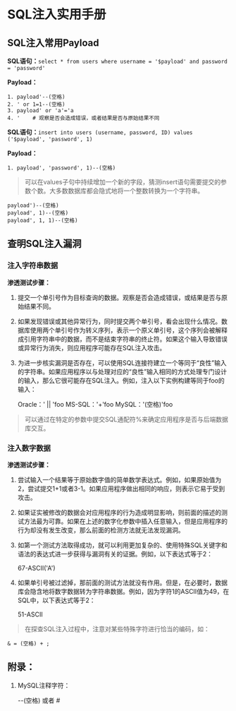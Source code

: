 # SQL注入实用手册

## SQL注入常用Payload

**SQL语句：**`select * from users where username = '$payload' and password = 'password'`

**Payload：**
    
    1. payload'--(空格) 
    2. ' or 1=1--(空格)
    3. payload' or 'a'='a
    4. '    # 观察是否会造成错误，或者结果是否与原始结果不同

**SQL语句：**`insert into users (username, password, ID) values ('$payload', 'password', 1)`

**Payload：**

    1. payload', 'password', 1)--(空格)

> 可以在values子句中持续增加一个新的字段，猜测insert语句需要提交的参数个数。大多数数据库都会隐式地将一个整数转换为一个字符串。

    payload')--(空格)
    payload', 1)--(空格)
    payload', 1, 1)--(空格)

## 查明SQL注入漏洞

### 注入字符串数据

**渗透测试步骤：**

1. 提交一个单引号作为目标查询的数据。观察是否会造成错误，或结果是否与原始结果不同。

2. 如果发现错误或其他异常行为，同时提交两个单引号，看会出现什么情况。数据库使用两个单引号作为转义序列，表示一个原义单引号，这个序列会被解释成引用字符串中的数据，而不是结束字符串的终止符。如果这个输入导致错误或异常行为消失，则应用程序可能存在SQL注入攻击。

3. 为进一步核实漏洞是否存在，可以使用SQL连接符建立一个等同于“良性”输入的字符串。如果应用程序以与处理对应的“良性”输入相同的方式处理专门设计的输入，那么它很可能存在SQL注入。例如，注入以下实例构建等同于foo的输入：

    Oracle：' || 'foo
    MS-SQL：'+'foo
    MySQL：'(空格)'foo

> 可以通过在特定的参数中提交SQL通配符%来确定应用程序是否与后端数据库交互。

### 注入数字数据

**渗透测试步骤：**

1. 尝试输入一个结果等于原始数字值的简单数学表达式。例如，如果原始值为2，尝试提交1+1或者3-1。如果应用程序做出相同的响应，则表示它易于受到攻击。

2. 如果证实被修改的数据会对应用程序的行为造成明显影响，则前面的描述的测试方法最为可靠。如果在上述的数字化参数中插入任意输入，但是应用程序的行为却没有发生改变，那么前面的检测方法就无法发现漏洞。

3. 如第一个测试方法取得成功，就可以利用更加复杂的、使用特殊SQL关键字和语法的表达式进一步获得与漏洞有关的证据。例如，以下表达式等于2：

    67-ASCII('A')

4. 如果单引号被过滤掉，那前面的测试方法就没有作用。但是，在必要时，数据库会隐含地将数字数据转为字符串数据。例如，因为字符1的ASCII值为49，在SQL中，以下表达式等于2：

    51-ASCII

> 在探查SQL注入过程中，注意对某些特殊字符进行恰当的编码，如：

    & = (空格) + ;

## 附录：

1. MySQL注释字符：
    
    --(空格) 或者 #